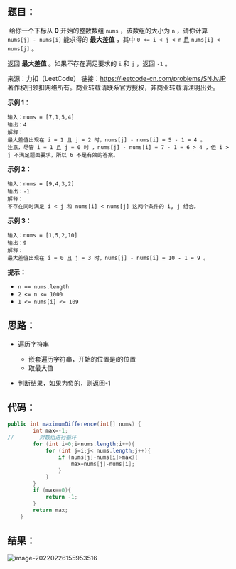 ## 题目：

​	给你一个下标从 **0** 开始的整数数组 `nums` ，该数组的大小为 `n` ，请你计算 `nums[j] - nums[i]` 能求得的 **最大差值** ，其中 `0 <= i < j < n` 且 `nums[i] < nums[j]` 。

返回 **最大差值** 。如果不存在满足要求的 `i` 和 `j` ，返回 `-1` 。



来源：力扣（LeetCode） 链接：https://leetcode-cn.com/problems/SNJvJP 著作权归领扣网络所有。商业转载请联系官方授权，非商业转载请注明出处。

<!--more-->

**示例 1：**

```
输入：nums = [7,1,5,4]
输出：4
解释：
最大差值出现在 i = 1 且 j = 2 时，nums[j] - nums[i] = 5 - 1 = 4 。
注意，尽管 i = 1 且 j = 0 时 ，nums[j] - nums[i] = 7 - 1 = 6 > 4 ，但 i > j 不满足题面要求，所以 6 不是有效的答案。
```

**示例 2：**

```
输入：nums = [9,4,3,2]
输出：-1
解释：
不存在同时满足 i < j 和 nums[i] < nums[j] 这两个条件的 i, j 组合。
```

**示例 3：**

```
输入：nums = [1,5,2,10]
输出：9
解释：
最大差值出现在 i = 0 且 j = 3 时，nums[j] - nums[i] = 10 - 1 = 9 。
```

**提示：**

- `n == nums.length`
- `2 <= n <= 1000`
- `1 <= nums[i] <= 109`

## 思路：

- 遍历字符串
  - 嵌套遍历字符串，开始的位置是i的位置
  - 取最大值

- 判断结果，如果为负的，则返回-1

## 代码：

```java
public int maximumDifference(int[] nums) {
        int max=-1;
//        对数组进行循环
        for (int i=0;i<nums.length;i++){
            for (int j=i;j< nums.length;j++){
                if (nums[j]-nums[i]>max){
                    max=nums[j]-nums[i];
                }
            }
        }
        if (max==0){
            return -1;
        }
        return max;
    }
```

## 结果：

![image-20220226155953516](https://gitee.com/misteryliu/typora/raw/master/image/image-20220226155953516.png)